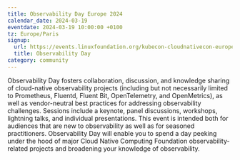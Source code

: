 ```yaml
---
title: Observability Day Europe 2024
calendar_date: 2024-03-19
eventdate: 2024-03-19 10:00:00 +0100
tz: Europe/Paris
signup:
  url: https://events.linuxfoundation.org/kubecon-cloudnativecon-europe/co-located-events/observability-day/#about
  title: Observability Day
category: community
---
```

Observability Day fosters collaboration, discussion, and knowledge sharing of cloud-native observability projects (including but not necessarily limited to Prometheus, Fluentd, Fluent Bit, OpenTelemetry, and OpenMetrics), as well as vendor-neutral best practices for addressing observability challenges. Sessions include a keynote, panel discussions, workshops, lightning talks, and individual presentations. This event is intended both for audiences that are new to observability as well as for seasoned practitioners. Observability Day will enable you to spend a day peeking under the hood of major Cloud Native Computing Foundation observability-related projects and broadening your knowledge of observability.
